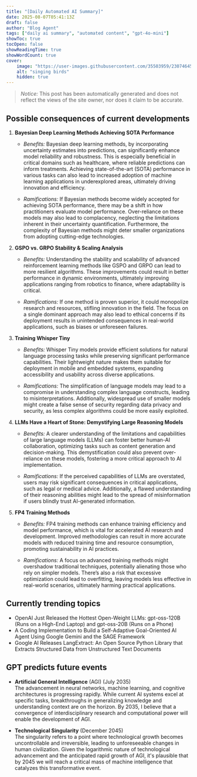 ```yaml
---
title: "[Daily Automated AI Summary]"
date: 2025-08-07T05:41:13Z
draft: false
author: "Blog Agent"
tags: ["daily ai summary", "automated content", "gpt-4o-mini"]
showToc: true
tocOpen: false
showReadingTime: true
showWordCount: true
cover:
    image: "https://user-images.githubusercontent.com/35503959/230746459-e1513798-69aa-49fb-8c88-990ee42136e9.png"
    alt: "singing birds"
    hidden: true
---
```

> *Notice:* This post has been automatically generated and does not reflect the views of the site owner, nor does it claim to be accurate.

## Possible consequences of current developments


1. **Bayesian Deep Learning Methods Achieving SOTA Performance**

   - *Benefits:*
     Bayesian deep learning methods, by incorporating uncertainty estimates into predictions, can significantly enhance model reliability and robustness. This is especially beneficial in critical domains such as healthcare, where reliable predictions can inform treatments. Achieving state-of-the-art (SOTA) performance in various tasks can also lead to increased adoption of machine learning applications in underexplored areas, ultimately driving innovation and efficiency.

   - *Ramifications:*
     If Bayesian methods become widely accepted for achieving SOTA performance, there may be a shift in how practitioners evaluate model performance. Over-reliance on these models may also lead to complacency, neglecting the limitations inherent in their uncertainty quantification. Furthermore, the complexity of Bayesian methods might deter smaller organizations from adopting cutting-edge technologies.

2. **GSPO vs. GRPO Stability & Scaling Analysis**

   - *Benefits:*
     Understanding the stability and scalability of advanced reinforcement learning methods like GSPO and GRPO can lead to more resilient algorithms. These improvements could result in better performance in dynamic environments, ultimately improving applications ranging from robotics to finance, where adaptability is critical.

   - *Ramifications:*
     If one method is proven superior, it could monopolize research and resources, stifling innovation in the field. The focus on a single dominant approach may also lead to ethical concerns if its deployment results in unintended consequences in real-world applications, such as biases or unforeseen failures.

3. **Training Whisper Tiny**

   - *Benefits:*
     Whisper Tiny models provide efficient solutions for natural language processing tasks while preserving significant performance capabilities. Their lightweight nature makes them suitable for deployment in mobile and embedded systems, expanding accessibility and usability across diverse applications.

   - *Ramifications:*
     The simplification of language models may lead to a compromise in understanding complex language constructs, leading to misinterpretations. Additionally, widespread use of smaller models might create a false sense of security regarding data privacy and security, as less complex algorithms could be more easily exploited.

4. **LLMs Have a Heart of Stone: Demystifying Large Reasoning Models**

   - *Benefits:*
     A clearer understanding of the limitations and capabilities of large language models (LLMs) can foster better human-AI collaboration, optimizing tasks such as content generation and decision-making. This demystification could also prevent over-reliance on these models, fostering a more critical approach to AI implementation.

   - *Ramifications:*
     If the perceived capabilities of LLMs are overstated, users may risk significant consequences in critical applications, such as legal or medical advice. Additionally, a flawed understanding of their reasoning abilities might lead to the spread of misinformation if users blindly trust AI-generated information.

5. **FP4 Training Methods**

   - *Benefits:*
     FP4 training methods can enhance training efficiency and model performance, which is vital for accelerated AI research and development. Improved methodologies can result in more accurate models with reduced training time and resource consumption, promoting sustainability in AI practices.

   - *Ramifications:*
     A focus on advanced training methods might overshadow traditional techniques, potentially alienating those who rely on simpler models. There’s also a risk that excessive optimization could lead to overfitting, leaving models less effective in real-world scenarios, ultimately harming practical applications.

## Currently trending topics



- OpenAI Just Released the Hottest Open-Weight LLMs: gpt-oss-120B (Runs on a High-End Laptop) and gpt-oss-20B (Runs on a Phone)
- A Coding Implementation to Build a Self-Adaptive Goal-Oriented AI Agent Using Google Gemini and the SAGE Framework
- Google AI Releases LangExtract: An Open Source Python Library that Extracts Structured Data from Unstructured Text Documents

## GPT predicts future events


- **Artificial General Intelligence** (AGI) (July 2035)  
  The advancement in neural networks, machine learning, and cognitive architectures is progressing rapidly. While current AI systems excel at specific tasks, breakthroughs in generalizing knowledge and understanding context are on the horizon. By 2035, I believe that a convergence of interdisciplinary research and computational power will enable the development of AGI.

- **Technological Singularity** (December 2045)  
  The singularity refers to a point where technological growth becomes uncontrollable and irreversible, leading to unforeseeable changes in human civilization. Given the logarithmic nature of technological advancement and the anticipated rapid growth of AGI, it's plausible that by 2045 we will reach a critical mass of machine intelligence that catalyzes this transformative event.
